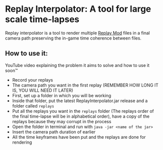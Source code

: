 # Replay Interpolator: A tool for large scale time-lapses
Replay interpolator is a tool to render multiple [Replay Mod](https://www.replaymod.com/) files in a final camera path preserving the in-game
time coherence between files.

## How to use it:
YouTube video explaining the problem it aims to solve and how to use it soon™

- Record your replays
- The camera path you want in the first replay (REMEMBER HOW LONG IT IS, YOU WILL NEED IT LATER)
- First, set up a folder in which you will be working
- Inside that folder, put the latest ReplayInterpolator.jar release and a folder called `replays`
- Put all the replays you want in the `replays` folder (The replays order of the final time-lapse will be in alphabetical order), have a copy of the replays because they may corrupt in the process
- Open the folder in terminal and run with `java -jar <name of the jar>`
- Insert the camera path duration of earlier
- All the time keyframes have been put and the replays are done for rendering